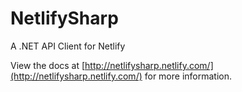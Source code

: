 # NetlifySharp
A .NET API Client for Netlify

View the docs at [http://netlifysharp.netlify.com/](http://netlifysharp.netlify.com/) for more information.
